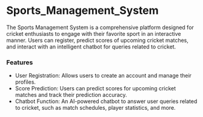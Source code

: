 # Sports_Management_System

The Sports Management System is a comprehensive platform designed for cricket enthusiasts to engage with their favorite sport in an interactive manner. Users can register, predict scores of upcoming cricket matches, and interact with an intelligent chatbot for queries related to cricket.

### Features
- User Registration: Allows users to create an account and manage their profiles.
- Score Prediction: Users can predict scores for upcoming cricket matches and track their prediction accuracy.
- Chatbot Function: An AI-powered chatbot to answer user queries related to cricket, such as match schedules, player statistics, and more.
